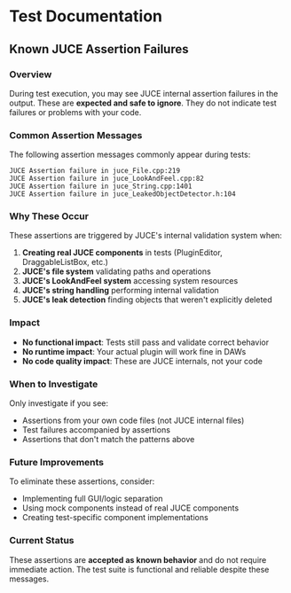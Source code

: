 # Test Documentation

## Known JUCE Assertion Failures

### Overview
During test execution, you may see JUCE internal assertion failures in the output. These are **expected and safe to ignore**. They do not indicate test failures or problems with your code.

### Common Assertion Messages
The following assertion messages commonly appear during tests:

```
JUCE Assertion failure in juce_File.cpp:219
JUCE Assertion failure in juce_LookAndFeel.cpp:82
JUCE Assertion failure in juce_String.cpp:1401
JUCE Assertion failure in juce_LeakedObjectDetector.h:104
```

### Why These Occur
These assertions are triggered by JUCE's internal validation system when:
1. **Creating real JUCE components** in tests (PluginEditor, DraggableListBox, etc.)
2. **JUCE's file system** validating paths and operations
3. **JUCE's LookAndFeel system** accessing system resources
4. **JUCE's string handling** performing internal validation
5. **JUCE's leak detection** finding objects that weren't explicitly deleted

### Impact
- **No functional impact**: Tests still pass and validate correct behavior
- **No runtime impact**: Your actual plugin will work fine in DAWs
- **No code quality impact**: These are JUCE internals, not your code

### When to Investigate
Only investigate if you see:
- Assertions from your own code files (not JUCE internal files)
- Test failures accompanied by assertions
- Assertions that don't match the patterns above

### Future Improvements
To eliminate these assertions, consider:
- Implementing full GUI/logic separation
- Using mock components instead of real JUCE components
- Creating test-specific component implementations

### Current Status
These assertions are **accepted as known behavior** and do not require immediate action. The test suite is functional and reliable despite these messages. 